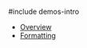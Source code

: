 #include demos-intro

- [Overview](https://js.devexpress.com/Demos/WidgetsGallery/Demo/NumberBox/Overview/)
- [Formatting](https://js.devexpress.com/Demos/WidgetsGallery/Demo/NumberBox/Formatting/)